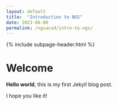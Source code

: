 ```yaml
---
layout: default
title:  "Introduction to NGS"
date: 2021-06-06
permalink: /ngsacad/intro-to-ngs/
---
```


{% include subpage-header.html %}

# Welcome

**Hello world**, this is my first Jekyll blog post.

I hope you like it!
